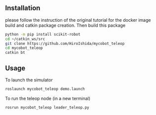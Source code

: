 ## Installation
please follow the instruction of the original tutorial for the docker image build and catkin package creation. Then build this package
```bash
python -m pip install scikit-robot
cd ~/catkin_ws/src
git clone https://github.com/HiroIshida/mycobot_teleop
cd mycobot_teleop
catkin bt
```

## Usage
To launch the simulator
```bash
roslaunch mycobot_teleop demo.launch
```

To run the teleop node (in a new terminal)
```bash
rosrun mycobot_teleop leader_teleop.py
```
